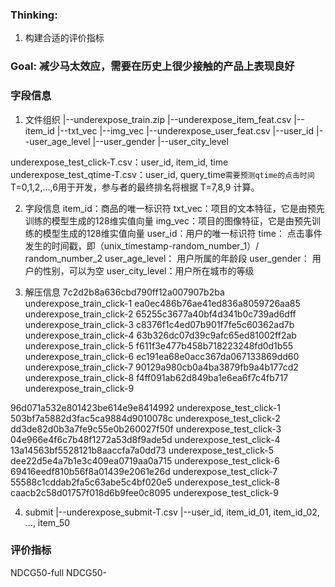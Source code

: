 ### Thinking: 
1. 构建合适的评价指标

### Goal: 减少马太效应，需要在历史上很少接触的产品上表现良好

### 字段信息
1. 文件组织
 |--underexpose_train.zip
   |--underexpose_item_feat.csv 
     |--item_id
     |--txt_vec
     |--img_vec
   |--underexpose_user_feat.csv
     |--user_id
     |--user_age_level
     |--user_gender
     |--user_city_level

underexpose_test_click-T.csv：user_id, item_id, time
underexpose_test_qtime-T.csv：user_id, query_time`需要预测qtime的点击时间`
T=0,1,2,…,6用于开发，参与者的最终排名将根据 T=7,8,9 计算。

2. 字段信息
item_id：商品的唯一标识符
txt_vec：项目的文本特征，它是由预先训练的模型生成的128维实值向量
img_vec：项目的图像特征，它是由预先训练的模型生成的128维实值向量
user_id：用户的唯一标识符
time：   点击事件发生的时间戳，即（unix_timestamp-random_number_1）/ random_number_2
user_age_level： 用户所属的年龄段
user_gender：    用户的性别，可以为空
user_city_level：用户所在城市的等级

3. 解压信息
7c2d2b8a636cbd790ff12a007907b2ba underexpose_train_click-1
ea0ec486b76ae41ed836a8059726aa85 underexpose_train_click-2
65255c3677a40bf4d341b0c739ad6dff underexpose_train_click-3
c8376f1c4ed07b901f7fe5c60362ad7b underexpose_train_click-4
63b326dc07d39c9afc65ed81002ff2ab underexpose_train_click-5
f611f3e477b458b718223248fd0d1b55 underexpose_train_click-6
ec191ea68e0acc367da067133869dd60 underexpose_train_click-7
90129a980cb0a4ba3879fb9a4b177cd2 underexpose_train_click-8
f4ff091ab62d849ba1e6ea6f7c4fb717 underexpose_train_click-9

96d071a532e801423be614e9e8414992 underexpose_test_click-1
503bf7a5882d3fac5ca9884d9010078c underexpose_test_click-2
dd3de82d0b3a7fe9c55e0b260027f50f underexpose_test_click-3
04e966e4f6c7b48f1272a53d8f9ade5d underexpose_test_click-4
13a14563bf5528121b8aaccfa7a0dd73 underexpose_test_click-5
dee22d5e4a7b1e3c409ea0719aa0a715 underexpose_test_click-6
69416eedf810b56f8a01439e2061e26d underexpose_test_click-7
55588c1cddab2fa5c63abe5c4bf020e5 underexpose_test_click-8
caacb2c58d01757f018d6b9fee0c8095 underexpose_test_click-9

4. submit
|--underexpose_submit-T.csv
    |--user_id, item_id_01, item_id_02, ..., item_50


### 评价指标
NDCG50-full
NDCG50-